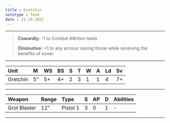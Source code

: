 ```yaml
---
title : Gretchin
notetype : feed
date : 21-10-2021
---
```


---

> **Cowardly:** -1 to Combat Attrition tests
>
> **Diminutive:** +1 to any armour saving throw while receiving the benefits of cover

---

| Unit | M | WS | BS | S | T | W | A | Ld | Sv 
|:--- |:--- |:--- |:--- |:--- |:--- |:--- |:--- |:--- |:--- |
| Gretchin | 5" | 5+ | 4+ | 2 | 3 | 1 | 1 | 4 | 7+ |

---

| Weapon       | Range | Type     | S   | AP  | D   | Abilities |
|:------------ |:----- |:-------- |:--- |:--- |:--- |:--------- |
| Grot Blaster | 12"   | Pistol 1 | 3   | 0   | 1   | -         |

---